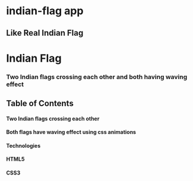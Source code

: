 # indian-flag app
## Like Real Indian Flag

# Indian Flag
### Two Indian flags crossing each other and both having waving effect

## Table of Contents
#### Two Indian flags crossing each other
#### Both flags have waving effect using css animations
#### Technologies
#### HTML5
#### CSS3
